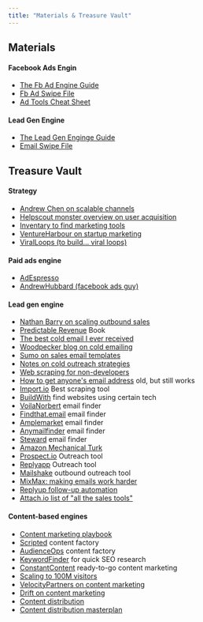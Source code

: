 ```yaml
---
title: "Materials & Treasure Vault"
---
```


## Materials

#### Facebook Ads Engin
-  [The Fb Ad Engine Guide](https://drive.google.com/open?id=1VY1vGavCnHPe3KtpLUndShr9UKzKNhsJ)
-  [Fb Ad Swipe File](https://drive.google.com/open?id=1Zf6BqFUl9Jc-bYkt3kVzRELK6Nae1nWE)
-  [Ad Tools Cheat Sheet](https://drive.google.com/open?id=1YeWppvMlMGkicudYIk0PeLZJwmYuAEid)

#### Lead Gen Engine
-  [The Lead Gen Enginge Guide](https://drive.google.com/open?id=11YirhcW7pV1vuykeSvqCeeMmLidcsMC2)
-  [Email Swipe File](https://drive.google.com/open?id=1nEqWYcYHFJkzDHVNa5xoRxEzspbHaqPB)


## Treasure Vault


#### Strategy
- [Andrew Chen on scalable channels](https://andrewchen.co/theres-only-a-few-ways-to-scale-user-growth-and-heres-the-list/)
- [Helpscout monster overview on user acquisition](https://www.helpscout.com/customer-acquisition/)
- [Inventary to find marketing tools](https://www.stephenesketzis.com/marketing-tools-list/)
- [VentureHarbour on startup marketing](https://www.ventureharbour.com/ultimate-startup-marketing-strategy)
- [ViralLoops (to build... viral loops)](https://viral-loops.com/)


#### Paid ads engine
- [AdEspresso](adespresso.com)
- [AndrewHubbard (facebook ads guy)](https://andrewhubbard.co/)


#### Lead gen engine
- [Nathan Barry on scaling outbound sales](https://nathanbarry.com/sales/)
- [Predictable Revenue](https://www.amazon.com/Predictable-Revenue-Business-Practices-Salesforce-com/dp/0984380213) Book
- [The best cold email I ever received](https://www.proposify.com/blog/the-best-cold-email)
- [Woodpecker blog on cold emailing](https://blog.woodpecker.co/)
- [Sumo on sales email templates](https://sumo.com/stories/sales-email-templates)
- [Notes on cold outreach strategies](http://blog.oribi.io/how-i-got-meetings-at-twitter-linkedin-and-github-using-cold-emails/)
- [Web scraping for non-developers](https://www.import.io/post/3-ways-non-technical-marketers-can-leverage-web-scraping/)
- [How to get anyone's email address](http://www.growhack.com/2016/07/how-to-get-anyones-email-address/) old, but still works
- [Import.io](import.io) Best scraping tool
- [BuildWith](https://trends.builtwith.com/websitelist/Infusionsoft) find websites using certain tech
- [VoilaNorbert](voilanorbert.com) email finder
- [Findthat.email](https://findthat.email/) email finder
- [Amplemarket](https://emailmatcher.com) email finder
- [Anymailfinder](https://anymailfinder.com/) email finder
- [Steward](https://www.getsteward.com/) email finder
- [Amazon Mechanical Turk](https://www.mturk.com/)
- [Prospect.io](Prospect.io) Outreach tool
- [Replyapp](https://reply.io/) Outreach tool
- [Mailshake](https://mailshake.com) outbound outreach tool
- [MixMax: making emails work harder](mixmax.com)
- [Replyup follow-up automation](http://try.replyup.com/)
- [Attach.io list of "all the sales tools"](https://attach.io/sales-tools/)


#### Content-based engines
- [Content marketing playbook](https://wayfx.com/blog-marketing/google-search/)
- [Scripted](https://www.scripted.com/) content factory
- [AudienceOps](https://audienceops.com/) content factory
- [KeywordFinder](https://app.kwfinder.com/dashboard) for quick SEO research
- [ConstantContent](https://www.constant-content.com)  ready-to-go content marketing
- [Scaling to 100M visitors](https://www.yesoptimist.com/content-marketing-seo-case-study-the-trifecta-strategy)
- [VelocityPartners on content marketing](https://velocitypartners.com/resources/)
- [Drift on content marketing](https://www.drift.com/blog/six-things-we-learned-about-content-marketing)
- [Content distribution](http://blog.oribi.io/distributing-content-marketing-the-complete-guide/)
- [Content distribution masterplan](https://medium.com/strategic-content-marketing/the-ultimate-guide-to-kickstart-your-content-marketing-machine-67929426a6ae)


